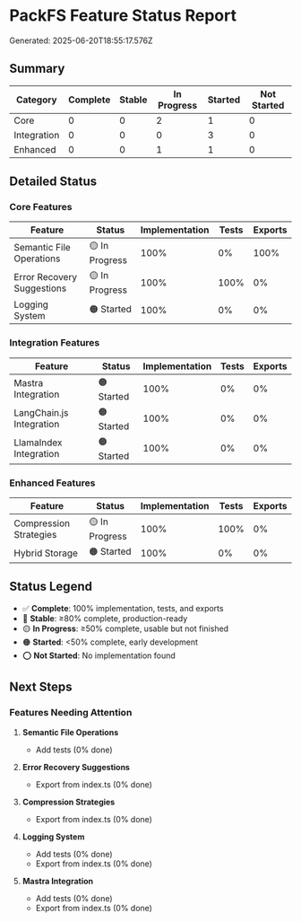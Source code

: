 # PackFS Feature Status Report

Generated: 2025-06-20T18:55:17.576Z

## Summary

| Category | Complete | Stable | In Progress | Started | Not Started |
|----------|----------|--------|-------------|---------|-------------|
| Core | 0 | 0 | 2 | 1 | 0 |
| Integration | 0 | 0 | 0 | 3 | 0 |
| Enhanced | 0 | 0 | 1 | 1 | 0 |

## Detailed Status

### Core Features

| Feature | Status | Implementation | Tests | Exports |
|---------|--------|----------------|-------|--------|
| Semantic File Operations | 🟡 In Progress | 100% | 0% | 100% |
| Error Recovery Suggestions | 🟡 In Progress | 100% | 100% | 0% |
| Logging System | 🟠 Started | 100% | 0% | 0% |

### Integration Features

| Feature | Status | Implementation | Tests | Exports |
|---------|--------|----------------|-------|--------|
| Mastra Integration | 🟠 Started | 100% | 0% | 0% |
| LangChain.js Integration | 🟠 Started | 100% | 0% | 0% |
| LlamaIndex Integration | 🟠 Started | 100% | 0% | 0% |

### Enhanced Features

| Feature | Status | Implementation | Tests | Exports |
|---------|--------|----------------|-------|--------|
| Compression Strategies | 🟡 In Progress | 100% | 100% | 0% |
| Hybrid Storage | 🟠 Started | 100% | 0% | 0% |

## Status Legend

- ✅ **Complete**: 100% implementation, tests, and exports
- 🔵 **Stable**: ≥80% complete, production-ready
- 🟡 **In Progress**: ≥50% complete, usable but not finished
- 🟠 **Started**: <50% complete, early development
- ⭕ **Not Started**: No implementation found

## Next Steps

### Features Needing Attention

1. **Semantic File Operations**
   - Add tests (0% done)

1. **Error Recovery Suggestions**
   - Export from index.ts (0% done)

1. **Compression Strategies**
   - Export from index.ts (0% done)

1. **Logging System**
   - Add tests (0% done)
   - Export from index.ts (0% done)

1. **Mastra Integration**
   - Add tests (0% done)
   - Export from index.ts (0% done)


